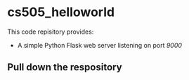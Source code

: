 # cs505_helloworld

This code repisitory provides:
- A simple Python Flask web server listening on port *9000* 

## Pull down the respository
